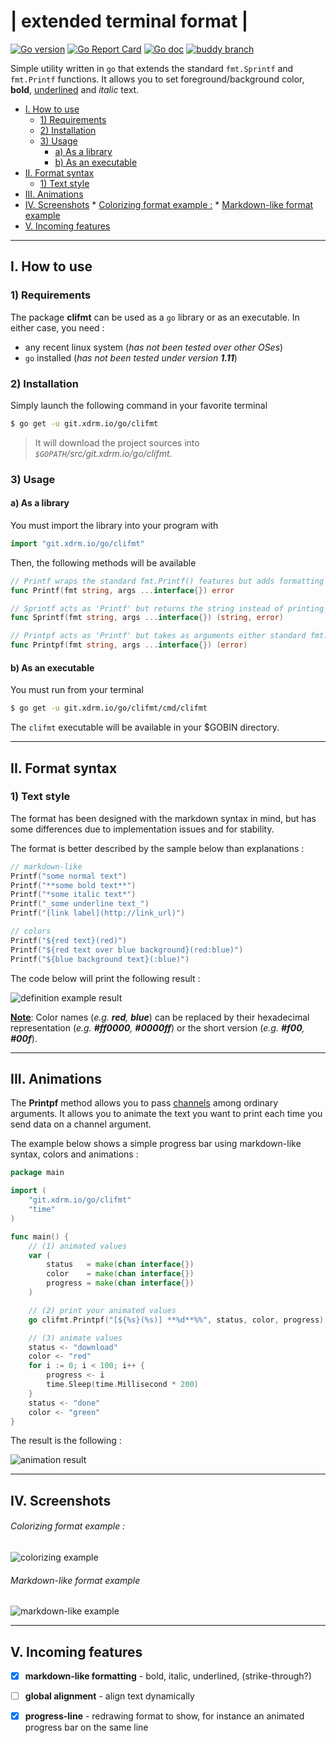 # | extended terminal format |

[![Go version](https://img.shields.io/badge/go_version-1.11-blue.svg)](https://golang.org/doc/go1.11)
[![Go Report Card](https://goreportcard.com/badge/git.xdrm.io/go/clifmt)](https://goreportcard.com/report/git.xdrm.io/go/clifmt)
[![Go doc](https://godoc.org/git.xdrm.io/go/clifmt?status.svg)](https://godoc.org/git.xdrm.io/go/clifmt)
[![buddy branch](https://app.buddy.works/xdrmbracketsdev/clifmt/repository/branch/master/badge.svg?token=33f90a953be299fc439c760e2eab36c708f8ea1f87f1159dd77924589b364b2d "buddy branch")](https://app.buddy.works/xdrmbracketsdev/clifmt/repository/branch/master)


Simple utility written in `go` that extends the standard `fmt.Sprintf` and `fmt.Printf` functions. It allows you to set foreground/background color, **bold**, <u>underlined</u> and _italic_ text.

<!-- toc -->

- [I. How to use](#i-how-to-use)
  * [1) Requirements](#1-requirements)
  * [2) Installation](#2-installation)
  * [3) Usage](#3-usage)
    + [a) As a library](#a-as-a-library)
    + [b) As an executable](#b-as-an-executable)
- [II. Format syntax](#ii-format-syntax)
  * [1) Text style](#1-text-style)
- [III. Animations](#iii-animations)
- [IV. Screenshots](#iv-screenshots)
        * [Colorizing format example :](#colorizing-format-example-)
        * [Markdown-like format example](#markdown-like-format-example)
- [V. Incoming features](#v-incoming-features)

<!-- tocstop -->

----
## I. How to use

### 1) Requirements

The package **clifmt** can be used as a `go` library or as an executable. In either case, you need :

- any recent linux system (_has not been tested over other OSes_)
- `go` installed (_has not been tested under version **1.11**_)



### 2) Installation

Simply launch the following command in your favorite terminal

```bash
$ go get -u git.xdrm.io/go/clifmt
```

> It will download the project sources into _`$GOPATH`/src/git.xdrm.io/go/clifmt_.



### 3) Usage

#### a) As a library

You must import the library into your program with

```go
import "git.xdrm.io/go/clifmt"
```



Then, the following methods will be available

```go
// Printf wraps the standard fmt.Printf() features but adds formatting capabilities
func Printf(fmt string, args ...interface{}) error
```

```go
// Sprintf acts as 'Printf' but returns the string instead of printing it
func Sprintf(fmt string, args ...interface{}) (string, error)
```

```go
// Printpf acts as 'Printf' but takes as arguments either standard fmt.Printf arguments, or channels that will update the output when provided with correct values.
func Printpf(fmt string, args ...interface{}) (error)
```



#### b) As an executable

You must run from your terminal

```bash
$ go get -u git.xdrm.io/go/clifmt/cmd/clifmt
```
The  `clifmt` executable will be available in your $GOBIN directory.



----

## II. Format syntax



### 1) Text style



The format has been designed with the markdown syntax in mind, but has some differences due to implementation issues and for stability.



The format is better described by the sample below than explanations :

```go
// markdown-like
Printf("some normal text")
Printf("**some bold text**")
Printf("*some italic text*")
Printf("_some underline text_")
Printf("[link label](http://link_url)")

// colors
Printf("${red text}(red)")
Printf("${red text over blue background}(red:blue)")
Printf("${blue background text}(:blue)")
```

The code below will print the following result :

![definition example result](https://0x0.st/zrtE.png)

<u>**Note**</u>: Color names (_e.g. **red**, **blue**_) can be replaced by their hexadecimal representation (_e.g. **#ff0000**, **#0000ff**_) or the short version (_e.g. **#f00**, **#00f**_).

----

## III. Animations

The **Printpf**  method allows you to pass [channels](https://tour.golang.org/concurrency/2) among ordinary arguments. It allows you to animate the text you want to print each time you send data on a channel argument.



The example below shows a simple progress bar using markdown-like syntax, colors and animations :

```go
package main

import (
	"git.xdrm.io/go/clifmt"
	"time"
)

func main() {
    // (1) animated values
	var (
		status   = make(chan interface{})
		color    = make(chan interface{})
		progress = make(chan interface{})
	)

    // (2) print your animated values
	go clifmt.Printpf("[${%s}(%s)] **%d**%%", status, color, progress)

    // (3) animate values
	status <- "download"
	color <- "red"
	for i := 0; i < 100; i++ {
		progress <- i
		time.Sleep(time.Millisecond * 200)
	}
	status <- "done"
	color <- "green"
}
```

The result is the following :

![animation result](https://cloud.xdrm.io/s/go_clifmt_anim_result/download)





----

## IV. Screenshots



###### Colorizing format example :

![colorizing example](https://0x0.st/sCPc.png)



###### Markdown-like format example

![markdown-like example](https://0x0.st/sC9F.png)



----

## V. Incoming features

- [x] **markdown-like formatting** - bold, italic, underlined, (strike-through?)
- [ ] **global alignment** - align text dynamically
- [x] **progress-line** - redrawing format to show, for instance an animated progress bar on the same line

